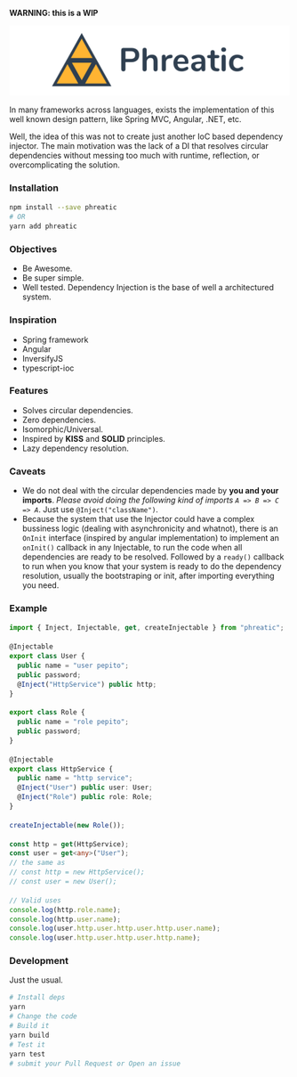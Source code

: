 **WARNING: this is a WIP**

![Phreatic Dependency Injector](logo.png?raw=true "Phreatic Dependency Injector")

In many frameworks across languages, exists the implementation of this well known design pattern, like Spring MVC, Angular, .NET, etc.

Well, the idea of this was not to create just another IoC based dependency injector. The main motivation was the lack of a DI that resolves circular dependencies without messing too much with runtime, reflection, or overcomplicating the solution.

### Installation

```Bash
npm install --save phreatic
# OR
yarn add phreatic
```

### Objectives

- Be Awesome.
- Be super simple.
- Well tested. Dependency Injection is the base of well a architectured system.

### Inspiration

- Spring framework
- Angular
- InversifyJS
- typescript-ioc

### Features

- Solves circular dependencies.
- Zero dependencies.
- Isomorphic/Universal.
- Inspired by **KISS** and **SOLID** principles.
- Lazy dependency resolution.

### Caveats

- We do not deal with the circular dependencies made by **you and your imports**. _Please avoid doing the following kind of imports `A => B => C => A`_. Just use `@Inject("className")`.
- Because the system that use the Injector could have a complex bussiness logic (dealing with asynchronicity and whatnot), there is an `OnInit` interface (inspired by angular implementation) to implement an `onInit()` callback in any Injectable, to run the code when all dependencies are ready to be resolved. Followed by a `ready()` callback to run when you know that your system is ready to do the dependency resolution, usually the bootstraping or init, after importing everything you need.

### Example

```Typescript
import { Inject, Injectable, get, createInjectable } from "phreatic";

@Injectable
export class User {
  public name = "user pepito";
  public password;
  @Inject("HttpService") public http;
}

export class Role {
  public name = "role pepito";
  public password;
}

@Injectable
export class HttpService {
  public name = "http service";
  @Inject("User") public user: User;
  @Inject("Role") public role: Role;
}

createInjectable(new Role());

const http = get(HttpService);
const user = get<any>("User");
// the same as
// const http = new HttpService();
// const user = new User();

// Valid uses
console.log(http.role.name);
console.log(http.user.name);
console.log(user.http.user.http.user.http.user.name);
console.log(user.http.user.http.user.http.name);
```

### Development

Just the usual.

```Bash
# Install deps
yarn
# Change the code
# Build it
yarn build
# Test it
yarn test
# submit your Pull Request or Open an issue
```
